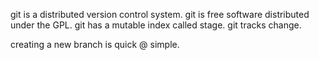 git is a distributed version control system.
git is free software distributed under the GPL.
git has a mutable index called stage.
git tracks change.

creating a new branch is quick @ simple.
